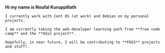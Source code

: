 **Hi my name is Noufal Kuruppillath**

	I currently work with Cent OS (at work) and Debian on my personal projects.

	I am currently taking the web-developer learning path from **free code camp** and the **Odin project**.

	Hopefully, in near future, I will be contributing to **FOSS** projects and stuff!.
